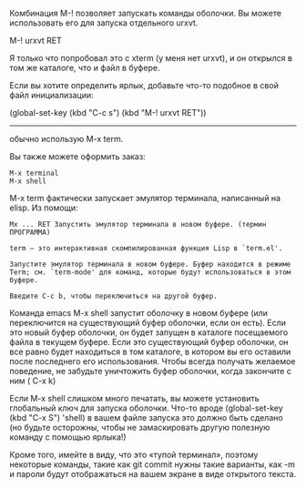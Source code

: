 Комбинация M-! позволяет запускать команды оболочки. Вы можете использовать его для запуска отдельного urxvt.

M-! urxvt RET

Я только что попробовал это с xterm (у меня нет urxvt), и он открылся в том же каталоге, что и файл в буфере.

Если вы хотите определить ярлык, добавьте что-то подобное в свой файл инициализации:

(global-set-key (kbd "C-c s") (kbd "M-! urxvt RET"))

---

обычно использую M-x term.

Вы также можете оформить заказ:

    M-x terminal
    M-x shell

M-x term фактически запускает эмулятор терминала, написанный на elisp. Из помощи:

    Mx ... RET Запустить эмулятор терминала в новом буфере. (термин ПРОГРАММА)

    term — это интерактивная скомпилированная функция Lisp в `term.el'.

    Запустите эмулятор терминала в новом буфере. Буфер находится в режиме Term; см. `term-mode' для команд, которые будут использоваться в этом буфере.

    Введите C-c b, чтобы переключиться на другой буфер.


Команда emacs M-x shell запустит оболочку в новом буфере (или переключится на существующий буфер оболочки, если он есть). Если это новый буфер оболочки, он будет запущен в каталоге посещаемого файла в текущем буфере. Если это существующий буфер оболочки, он все равно будет находиться в том каталоге, в котором вы его оставили после последнего его использования. Чтобы всегда получать желаемое поведение, не забудьте уничтожить буфер оболочки, когда закончите с ним ( C-x k)

Если M-x shell слишком много печатать, вы можете установить глобальный ключ для запуска оболочки. Что-то вроде (global-set-key (kbd "C-x S") 'shell) в вашем файле запуска это должно быть сделано (но будьте осторожны, чтобы не замаскировать другую полезную команду с помощью ярлыка!)

Кроме того, имейте в виду, что это «тупой терминал», поэтому некоторые команды, такие как git commit нужны такие варианты, как -m и пароли будут отображаться на вашем экране в виде открытого текста.

